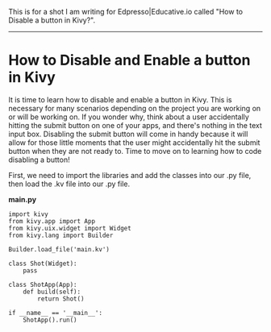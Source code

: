 This is for a shot I am writing for Edpresso|Educative.io called "How to Disable a button in Kivy?".

--------------------------------------------------------------------------------------------------------------------------

# **How to Disable and Enable a button in Kivy**

It is time to learn how to disable and enable a button in Kivy. This is necessary for many scenarios depending on the project you are working on or will be working on. If you wonder why, think about a user accidentally hitting the submit button on one of your apps, and there's nothing in the text input box. Disabling the submit button will come in handy because it will allow for those little moments that the user might accidentally hit the submit button when they are not ready to. Time to move on to learning how to code disabling a button!

First, we need to import the libraries and add the classes into our .py file, then load the .kv file into our .py file.

**main.py**<br>

	import kivy
	from kivy.app import App
	from kivy.uix.widget import Widget
	from kivy.lang import Builder
	
	Builder.load_file('main.kv')

	class Shot(Widget):
		pass

	class ShotApp(App):
		def build(self):
			return Shot()

	if __name__ == '__main__':
		ShotApp().run()

